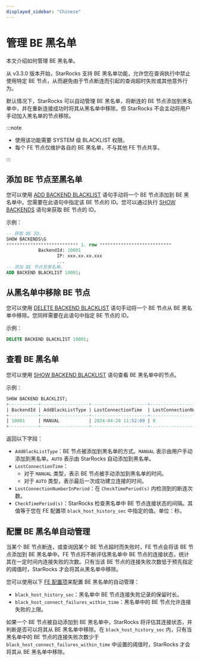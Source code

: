 ```yaml
---
displayed_sidebar: "Chinese"
---
```


# 管理 BE 黑名单

本文介绍如何管理 BE 黑名单。

从 v3.3.0 版本开始，StarRocks 支持 BE 黑名单功能，允许您在查询执行中禁止使用特定 BE 节点，从而避免由于节点断连而引起的查询超时失败或其他意外行为。

默认情况下，StarRocks 可以自动管理 BE 黑名单，将断连的 BE 节点添加到黑名单中，并在重新连接成功时将其从黑名单中移除。但 StarRocks 不会主动将用户手动加入黑名单的节点移除。

:::note

- 使用该功能需要 SYSTEM 级 BLACKLIST 权限。
- 每个 FE 节点仅维护各自的 BE 黑名单，不与其他 FE 节点共享。

:::

## 添加 BE 节点至黑名单

您可以使用 [ADD BACKEND BLACKLIST](../../sql-reference/sql-statements/cluster-management/nodes_processes/ADD_BACKEND_BLACKLIST.md) 语句手动将一个 BE 节点添加到 BE 黑名单中。您需要在此语句中指定该 BE 节点的 ID。您可以通过执行 [SHOW BACKENDS](../../sql-reference/sql-statements/cluster-management/nodes_processes/SHOW_BACKENDS.md) 语句来获取 BE 节点的 ID。

示例：

```SQL
-- 获取 BE ID。
SHOW BACKENDS\G
*************************** 1. row ***************************
            BackendId: 10001
                   IP: xxx.xx.xx.xxx
                   ...
-- 添加 BE 节点至黑名单。
ADD BACKEND BLACKLIST 10001;
```

## 从黑名单中移除 BE 节点

您可以使用 [DELETE BACKEND BLACKLIST](../../sql-reference/sql-statements/cluster-management/nodes_processes/DELETE_BACKEND_BLACKLIST.md) 语句手动将一个 BE 节点从 BE 黑名单中移除。您同样需要在此语句中指定 BE 节点的 ID。

示例：

```SQL
DELETE BACKEND BLACKLIST 10001;
```

## 查看 BE 黑名单

您可以使用 [SHOW BACKEND BLACKLIST](../../sql-reference/sql-statements/cluster-management/nodes_processes/SHOW_BACKEND_BLACKLIST.md) 语句查看 BE 黑名单中的节点。

示例：

```SQL
SHOW BACKEND BLACKLIST;
+-----------+------------------+---------------------+------------------------------+--------------------+
| BackendId | AddBlackListType | LostConnectionTime  | LostConnectionNumberInPeriod | CheckTimePeriod(s) |
+-----------+------------------+---------------------+------------------------------+--------------------+
| 10001     | MANUAL           | 2024-04-28 11:52:09 | 0                            | 5                  |
+-----------+------------------+---------------------+------------------------------+--------------------+
```

返回以下字段：

- `AddBlackListType`：BE 节点被添加到黑名单的方式。`MANUAL` 表示由用户手动添加到黑名单。`AUTO` 表示由 StarRocks 自动添加到黑名单。
- `LostConnectionTime`：
  - 对于 `MANUAL` 类型，表示 BE 节点被手动添加到黑名单的时间。
  - 对于 `AUTO` 类型，表示最后一次成功建立连接的时间。
- `LostConnectionNumberInPeriod`：在 `CheckTimePeriod(s)` 内检测到的断连次数。
- `CheckTimePeriod(s)`：StarRocks 检查黑名单中 BE 节点连接状态的间隔。其值等于您在 FE 配置项 `black_host_history_sec` 中指定的值。单位：秒。

## 配置 BE 黑名单自动管理

当某个 BE 节点断连，或查询因某个 BE 节点超时而失败时，FE 节点会将该 BE 节点添加到 BE 黑名单中。FE 节点将不断评估黑名单中 BE 节点的连接状态，统计其在一定时间内连接失败的次数。只有当该 BE 节点的连接失败次数低于预先指定的阈值时，StarRocks 才会将其从黑名单中移除。

您可以使用以下 [FE 配置项](./FE_configuration.md)来配置 BE 黑名单的自动管理：

- `black_host_history_sec`：黑名单中 BE 节点连接失败记录的保留时长。
- `black_host_connect_failures_within_time`：黑名单中的 BE 节点允许连接失败的上限。

如果一个 BE 节点被自动添加到 BE 黑名单中，StarRocks 将评估其连接状态，并判断是否可以将其从 BE 黑名单中移除。在 `black_host_history_sec` 内，只有当黑名单中的 BE 节点的连接失败次数少于 `black_host_connect_failures_within_time` 中设置的阈值时，StarRocks 才会将其从 BE 黑名单中移除。
